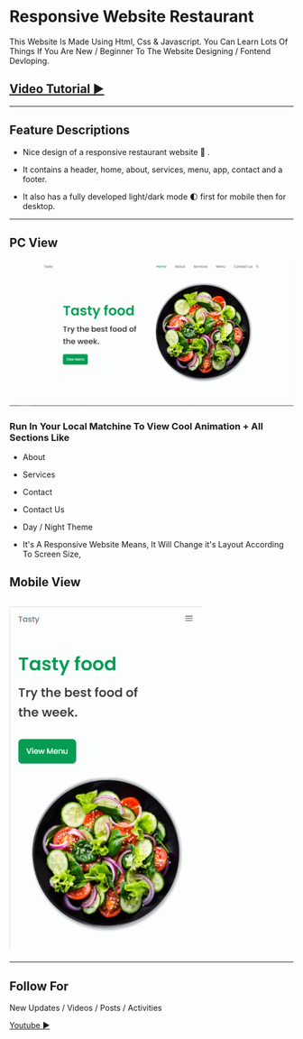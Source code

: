 # Responsive Website Restaurant
This Website Is Made Using Html, Css & Javascript. 
You Can Learn Lots Of Things If You Are New / Beginner To The Website Designing / Fontend Devloping.
## [Video Tutorial ▶](https://youtu.be/5RIFrZEjURA)

----
## Feature Descriptions

- Nice design of a responsive restaurant website 🥗 . 

- It contains a header, home, about, services, menu, app, contact and a footer. 

- It also has a fully developed light/dark mode 🌓 first for mobile then for desktop.

-----
## PC View
![Test Image 3](./assets/img/restro_website_img.png)

### Run In Your Local Matchine To View Cool Animation + All Sections Like 
- About
- Services
- Contact
- Contact Us
- Day / Night Theme

- It's A Responsive Website Means, It Will Change it's Layout According To Screen Size, 

## Mobile View
![Test Image 3](./assets/img/restro_website_img_mob.png)
-----


-----
## Follow For 
New Updates / Videos / Posts / Activities 

[Youtube ▶](https://www.youtube.com/c/Bedimcode)
